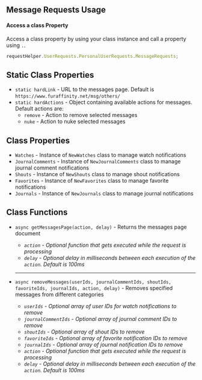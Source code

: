 ## Message Requests Usage

#### Access a class Property

Access a class property by using your class instance and call a property using `.`.

```javascript
requestHelper.UserRequests.PersonalUserRequests.MessageRequests;
```

## Static Class Properties

- `static hardLink` - URL to the messages page. Default is `https://www.furaffinity.net/msg/others/`
- `static hardActions` - Object containing available actions for messages. Default actions are:
  - `remove` - Action to remove selected messages
  - `nuke` - Action to nuke selected messages

## Class Properties

- `Watches` - Instance of `NewWatches` class to manage watch notifications
- `JournalComments` - Instance of `NewJournalComments` class to manage journal comment notifications
- `Shouts` - Instance of `NewShouts` class to manage shout notifications
- `Favorites` - Instance of `NewFavorites` class to manage favorite notifications
- `Journals` - Instance of `NewJournals` class to manage journal notifications

## Class Functions

- `async getMessagesPage(action, delay)` - Returns the messages page document
  - *`action` - Optional function that gets executed while the request is processing*
  - *`delay` - Optional delay in milliseconds between each execution of the `action`. Default is 100ms*

  ---

- `async removeMessages(userIds, journalCommentIds, shoutIds, favoriteIds, journalIds, action, delay)` - Removes specified messages from different categories
  - *`userIds` - Optional array of user IDs for watch notifications to remove*
  - *`journalCommentIds` - Optional array of journal comment IDs to remove*
  - *`shoutIds` - Optional array of shout IDs to remove*
  - *`favoriteIds` - Optional array of favorite notification IDs to remove*
  - *`journalIds` - Optional array of journal notification IDs to remove*
  - *`action` - Optional function that gets executed while the request is processing*
  - *`delay` - Optional delay in milliseconds between each execution of the `action`. Default is 100ms*
